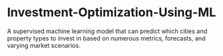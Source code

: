 # Investment-Optimization-Using-ML
A supervised machine learning model that can predict which cities and property types to invest in based on numerous metrics, forecasts, and varying market scenarios.
